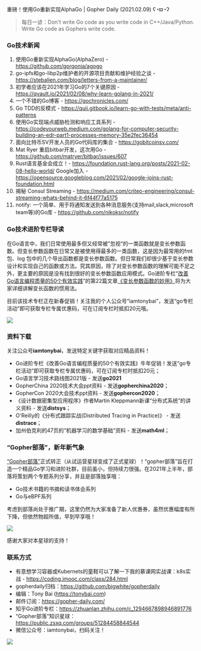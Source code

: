 重磅！使用Go重新实现AlphaGo | Gopher Daily (2021.02.09) ʕ◔ϖ◔ʔ

>每日一谚：Don't write Go code as you write code in C++/Java/Python. Write Go code as Gophers write code.

### Go技术新闻

1. 使用Go重新实现AlphaGo(AlphaZero) - https://github.com/gorgonia/agogo
2. go-ipfs和go-libp2p维护者的开源项目贡献和维护经验之谈 - https://stebalien.com/blog/letters-from-a-maintainer/
3. 初学者应该在2021年学习Go的7个关键原因 - https://qvault.io/2021/02/08/why-learn-golang-in-2021/
4. 一个不错的Go博客 - https://gochronicles.com/
5. Go TDD的反模式 - https://quii.gitbook.io/learn-go-with-tests/meta/anti-patterns
6. 使用Go实现端点威胁检测和响应工具系列 - https://codeyourweb.medium.com/golang-for-computer-security-building-an-edr-part1-processes-memory-35e2fec36454
7. 面向比特币SV开发人员的Go代码库的集合 - https://gobitcoinsv.com/
8. Mat Ryer 重启bitbar开发，这次用Go - https://github.com/matryer/bitbar/issues/607 
9. Rust语言基金会成立！- https://foundation.rust-lang.org/posts/2021-02-08-hello-world/ Google加入 - https://opensource.googleblog.com/2021/02/google-joins-rust-foundation.html
10. 揭秘 Consul Streaming - https://medium.com/criteo-engineering/consul-streaming-whats-behind-it-6f44f77a5175
11. notify: 一个简单、用于将通知发送到各种消息服务(支持mail,slack,microsoft team等)的Go库 - https://github.com/nikoksr/notify


### Go技术进阶专栏导读


在Go语言中，我们日常使用最多但又经常被”忽视“的一类函数就是变长参数函数。但变长参数函数在日常又是被使用得最多的一类函数，这是因为最常用的fmt包、log 包中的几个导出函数都是变长参数函数。但日常我们却很少基于变长参数设计和实现自己的函数或方法。究其原因，除了对变长参数函数的理解可能不足之外，更主要的原因是没有找到很好的变长参数函数应用模式。Go进阶专栏“[改善Go语⾔编程质量的50个有效实践](https://mp.weixin.qq.com/s/RThCEQOdytQxwrMP7XRTRw)”的第22篇文章[《变长参数函数的妙用》](https://www.imooc.com/read/87/article/2424)将为大家详细讲解变长函数的惯用法。

目前该技术专栏正在新春促销！关注我的个人公众号“iamtonybai”，发送“go专栏活动”即可获取专栏专属优惠码，可在订阅专栏时抵扣20元哦。

![](http://image.tonybai.com/img/202011/go-column-pgo-with-qr-and-text.png)


### 资料下载

关注公众号**iamtonybai**，发送特定关键字获取对应精品资料！

* Go进阶专栏《改善Go语⾔编程质量的50个有效实践》牛年促销！发送“go专栏活动”即可获取专栏专属优惠码，可在订阅专栏时抵扣20元；
* Go语言学习技术路线图2021版 - 发送**go2021**
* GopherChina 2020技术大会ppt资料 - 发送**gopherchina2020**；
* GopherCon 2020大会技术ppt资料 - 发送**gophercon2020**；
* 《设计数据密集型应用程序》作者Martin Kleppmann新课“分布式系统”的讲义资料 - 发送**distsys**；
* O'Reilly的《分布式跟踪实战(Distributed Tracing in Practice)》 - 发送**distrace**；
* 加州伯克利的47页的“机器学习的数学基础”资料 - 发送**math4ml**；

### “Gopher部落”，新年新气象

[“Gopher部落”](https://mp.weixin.qq.com/s/jUqAL7hf2GmMun64BJufEA)正式转正（从试运营星球变成了正式星球）！“gopher部落”旨在打造一个精品Go学习和进阶社群，目前虽小，但持续力很强。在2021年上半年，部落将策划两个专题系列分享，并且是部落独享哦：

* Go技术书籍的书摘和读书体会系列
* Go与eBPF系列

考虑到部落尚处于推广期，这里仍然为大家准备了新人优惠券，虽然优惠幅度有所下降，但依然物超所值，早到早享哦！

![](http://image.tonybai.com/img/202011/gopher-tribe-zsxq.png)

感谢大家对本星球的支持！

### 联系方式

* 有意想学习容器或Kubernets的童鞋可以了解一下我的慕课网实战课：k8s实战 - https://coding.imooc.com/class/284.html
* gopherdaily归档：https://github.com/bigwhite/gopherdaily
* 编辑：Tony Bai (https://tonybai.com)
* 邮件订阅：https://gopher-daily.com/
* 知乎Go进阶专栏：https://zhuanlan.zhihu.com/c_1294667898946891776
* “Gopher部落”知识星球：https://public.zsxq.com/groups/51284458844544
* 微信公众号：iamtonybai，扫码关注！

![](http://image.tonybai.com/img/202011/qrcode_for_iamtonybai.jpg)
